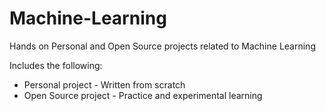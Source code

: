 # Machine-Learning
Hands on Personal and Open Source projects related to Machine Learning

Includes the following:
* Personal project - Written from scratch
* Open Source project - Practice and experimental learning 
